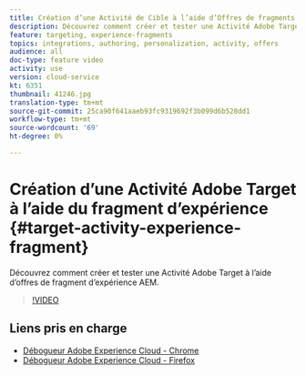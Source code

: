 ```yaml
---
title: Création d’une Activité de Cible à l’aide d’Offres de fragments d’expérience
description: Découvrez comment créer et tester une Activité Adobe Target à l’aide d’offres de fragment d’expérience AEM.
feature: targeting, experience-fragments
topics: integrations, authoring, personalization, activity, offers
audience: all
doc-type: feature video
activity: use
version: cloud-service
kt: 6351
thumbnail: 41246.jpg
translation-type: tm+mt
source-git-commit: 25ca90f641aaeb93fc9319692f3b099d6b528dd1
workflow-type: tm+mt
source-wordcount: '69'
ht-degree: 0%

---
```



# Création d’une Activité Adobe Target à l’aide du fragment d’expérience {#target-activity-experience-fragment}

Découvrez comment créer et tester une Activité Adobe Target à l’aide d’offres de fragment d’expérience AEM.

>[!VIDEO](https://video.tv.adobe.com/v/41246?quality=12&learn=on)

## Liens pris en charge

* [Débogueur Adobe Experience Cloud - Chrome](https://chrome.google.com/webstore/detail/adobe-experience-cloud-de/ocdmogmohccmeicdhlhhgepeaijenapj)
* [Débogueur Adobe Experience Cloud - Firefox](https://addons.mozilla.org/en-US/firefox/addon/adobe-experience-platform-dbg/)